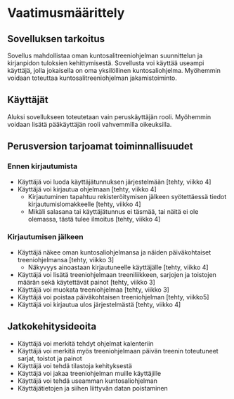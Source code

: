 # Vaatimusmäärittely

## Sovelluksen tarkoitus
Sovellus mahdollistaa oman kuntosalitreeniohjelman suunnittelun ja kirjanpidon tuloksien kehittymisestä. Sovellusta voi käyttää useampi käyttäjä, jolla jokaisella on oma yksilöllinen kuntosaliohjelma. Myöhemmin voidaan toteuttaa kuntosalitreeniohjelman jakamistoiminto.

## Käyttäjät
Aluksi sovellukseen toteutetaan vain peruskäyttäjän rooli. Myöhemmin voidaan lisätä pääkäyttäjän rooli vahvemmilla oikeuksilla.

## Perusversion tarjoamat toiminnallisuudet
### Ennen kirjautumista
- Käyttäjä voi luoda käyttäjätunnuksen järjestelmään [tehty, viikko 4]
- Käyttäjä voi kirjautua ohjelmaan [tehty, viikko 4]
  - Kirjautuminen tapahtuu rekisteröitymisen jälkeen syötettäessä tiedot kirjautumislomakkeelle [tehty, viikko 4]
  - Mikäli salasana tai käyttäjätunnus ei täsmää, tai näitä ei ole olemassa, tästä tulee ilmoitus [tehty, viikko 4]

### Kirjautumisen jälkeen
- Käyttäjä näkee oman kuntosaliohjelmansa ja näiden päiväkohtaiset treeniohjelmansa [tehty, viikko 3]
  - Näkyvyys ainoastaan kirjautuneelle käyttäjälle [tehty, viikko 4]
- Käyttäjä voi lisätä treeniohjelmaan treeniliikkeen, sarjojen ja toistojen määrän sekä käytettävät painot [tehty, viikko 3]
- Käyttäjä voi muokata treeniohjelmaa [tehty, viikko 3]
- Käyttäjä voi poistaa päiväkohtaisen treeniohjelman [tehty, viikko5]
- Käyttäjä voi kirjautua ulos järjestelmästä [tehty, viikko 4]

## Jatkokehitysideoita
- Käyttäjä voi merkitä tehdyt ohjelmat kalenteriin
- Käyttäjä voi merkitä myös treeniohjelmaan päivän treenin toteutuneet sarjat, toistot ja painot
- Käyttäjä voi tehdä tilastoja kehityksestä
- Käyttäjä voi jakaa treeniohjelman muille käyttäjille
- Käyttäjä voi tehdä useamman kuntosaliohjelman
- Käyttäjätietojen ja siihen liittyvän datan poistaminen
